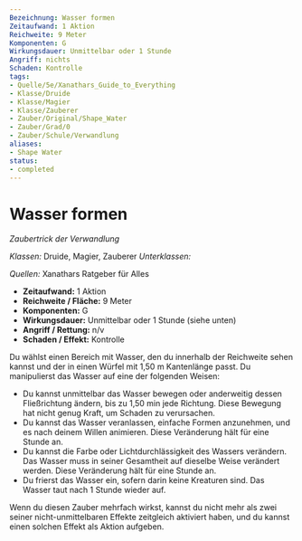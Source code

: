 ```yaml
---
Bezeichnung: Wasser formen
Zeitaufwand: 1 Aktion
Reichweite: 9 Meter
Komponenten: G
Wirkungsdauer: Unmittelbar oder 1 Stunde
Angriff: nichts
Schaden: Kontrolle
tags: 
- Quelle/5e/Xanathars_Guide_to_Everything
- Klasse/Druide
- Klasse/Magier
- Klasse/Zauberer
- Zauber/Original/Shape_Water
- Zauber/Grad/0
- Zauber/Schule/Verwandlung
aliases: 
- Shape Water
status:
- completed
---
```

# Wasser formen
_Zaubertrick der Verwandlung_

_Klassen:_ Druide, Magier, Zauberer
_Unterklassen:_

_Quellen:_ Xanathars Ratgeber für Alles

- **Zeitaufwand:** 1 Aktion
- **Reichweite / Fläche:** 9 Meter
- **Komponenten:** G
- **Wirkungsdauer:** Unmittelbar oder 1 Stunde (siehe unten)
- **Angriff / Rettung:** n/v
- **Schaden / Effekt:**  Kontrolle

Du wählst einen Bereich mit Wasser, den du innerhalb der Reichweite sehen kannst und der in einen Würfel mit 1,50 m Kantenlänge passt. Du manipulierst das Wasser auf eine der folgenden Weisen:

- Du kannst unmittelbar das Wasser bewegen oder anderweitig dessen Fließrichtung ändern, bis zu 1,50 min jede Richtung. Diese Bewegung hat nicht genug Kraft, um Schaden zu verursachen.
- Du kannst das Wasser veranlassen, einfache Formen anzunehmen, und es nach deinem Willen animieren. Diese Veränderung hält für eine Stunde an.
- Du kannst die Farbe oder Lichtdurchlässigkeit des Wassers verändern. Das Wasser muss in seiner Gesamtheit auf dieselbe Weise verändert werden. Diese Veränderung hält für eine Stunde an.
- Du frierst das Wasser ein, sofern darin keine Kreaturen sind. Das Wasser taut nach 1 Stunde wieder auf.

Wenn du diesen Zauber mehrfach wirkst, kannst du nicht mehr als zwei seiner nicht-unmittelbaren Effekte zeitgleich aktiviert haben, und du kannst einen solchen Effekt als Aktion aufgeben.